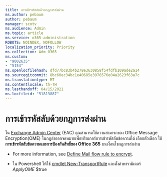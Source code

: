 ```yaml
---
title: การเข้ารหัสลับด้วยกฎการส่งผ่าน
ms.author: pebaum
author: pebaum
manager: scotv
ms.audience: Admin
ms.topic: article
ms.service: o365-administration
ROBOTS: NOINDEX, NOFOLLOW
localization_priority: Priority
ms.collection: Adm_O365
ms.custom:
- "9002635"
- "5154"
ms.openlocfilehash: dfd77bc83b4b278e3630858f54fdfb109ade2a14
ms.sourcegitcommit: 8bc60ec34bc1e40685e3976576e04a2623f63a7c
ms.translationtype: MT
ms.contentlocale: th-TH
ms.lasthandoff: 04/15/2021
ms.locfileid: "51813887"
---
```

# <a name="encryption-with-transport-rules"></a>การเข้ารหัสลับด้วยกฎการส่งผ่าน

ใน [Exchange Admin Center](https://go.microsoft.com/fwlink/p/?linkid=834822) (EAC) คุณสามารถใช้ความสามารถของ Office Message Encryption(OME) ในกฎลําออกจดหมายเพื่อทริกเกอร์การเข้ารหัสลับข้อความได้ เลือกตัวเลือก ใช้ **การเข้ารหัสลับข้อความและการป้องกันสิทธิ์ของ Office 365** บนเงื่อนไขกฎการส่งผ่าน

- For more information, see [Define Mail flow rule to encrypt](https://docs.microsoft.com/microsoft-365/compliance/define-mail-flow-rules-to-encrypt-email).

- ใน Powershell ให้ใช้ [cmdlet New-TransportRule](https://docs.microsoft.com/microsoft-365/compliance/define-mail-flow-rules-to-encrypt-email?view=o365-worldwide#use-exchange-online-powershell-to-create-a-mail-flow-rule-for-encrypting-email-messages-without-the-new-ome-capabilities) และตั้งค่าพารามิเตอร์ *ApplyOME* $true

